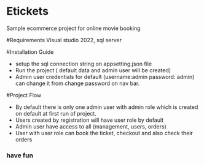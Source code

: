 # Etickets
Sample  ecommerce project for online movie booking

#Requirements
Visual studio 2022, sql server

#Installation Guide
- setup the sql connection string on appsetting.json file
- Run the project ( default data and admin user will be created)
- Admin user credentials for default (username:admin password: admin) can change it from change password on nav bar.

#Project Flow
- By default there is only one admin user with admin role which is created on default at first run of project.
- Users created by registration will have user role by default
- Admin user have access to all (management, users, orders)
- User with user role can book the ticket, checkout and also check their orders

### have fun
